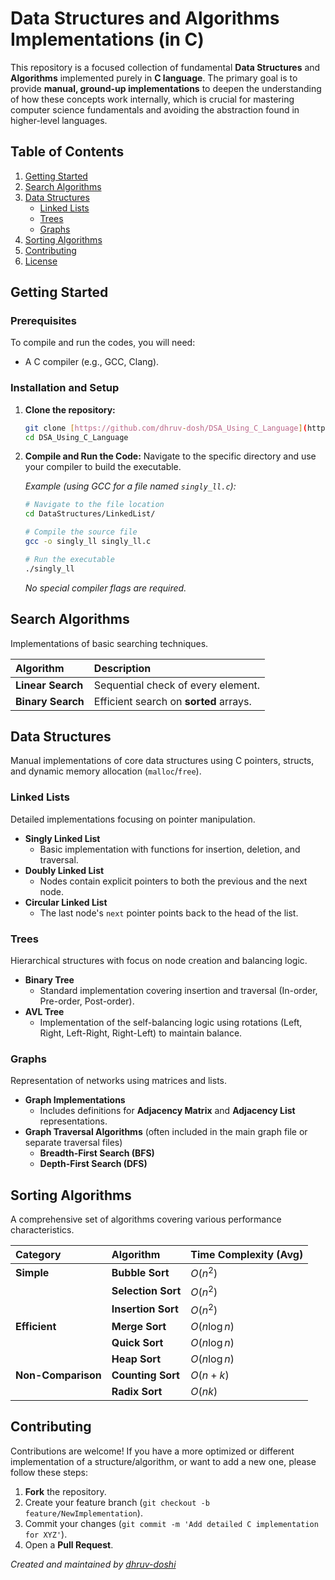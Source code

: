 # Data Structures and Algorithms Implementations (in C)

This repository is a focused collection of fundamental **Data Structures** and **Algorithms** implemented purely in **C language**. The primary goal is to provide **manual, ground-up implementations** to deepen the understanding of how these concepts work internally, which is crucial for mastering computer science fundamentals and avoiding the abstraction found in higher-level languages.

## Table of Contents

1.  [Getting Started](https://www.google.com/search?q=%23getting-started)
2.  [Search Algorithms](https://www.google.com/search?q=%23search-algorithms)
3.  [Data Structures](https://www.google.com/search?q=%23data-structures)
      * [Linked Lists](https://www.google.com/search?q=%23linked-lists)
      * [Trees](https://www.google.com/search?q=%23trees)
      * [Graphs](https://www.google.com/search?q=%23graphs)
4.  [Sorting Algorithms](https://www.google.com/search?q=%23sorting-algorithms)
5.  [Contributing](https://www.google.com/search?q=%23contributing)
6.  [License](https://www.google.com/search?q=%23license)

## Getting Started

### Prerequisites

To compile and run the codes, you will need:

  * A C compiler (e.g., GCC, Clang).

### Installation and Setup

1.  **Clone the repository:**

    ```bash
    git clone [https://github.com/dhruv-dosh/DSA_Using_C_Language](https://github.com/dhruv-dosh/DSA_Using_C_Language)
    cd DSA_Using_C_Language
    ```

2.  **Compile and Run the Code:**
    Navigate to the specific directory and use your compiler to build the executable.

    *Example (using GCC for a file named `singly_ll.c`):*

    ```bash
    # Navigate to the file location
    cd DataStructures/LinkedList/

    # Compile the source file
    gcc -o singly_ll singly_ll.c

    # Run the executable
    ./singly_ll
    ```

    *No special compiler flags are required.*

## Search Algorithms

Implementations of basic searching techniques.

| Algorithm | Description |
| :--- | :--- |
| **Linear Search** | Sequential check of every element. |
| **Binary Search** | Efficient search on **sorted** arrays. |

## Data Structures

Manual implementations of core data structures using C pointers, structs, and dynamic memory allocation (`malloc`/`free`).

### Linked Lists

Detailed implementations focusing on pointer manipulation.

  * **Singly Linked List**
      * Basic implementation with functions for insertion, deletion, and traversal.
  * **Doubly Linked List**
      * Nodes contain explicit pointers to both the previous and the next node.
  * **Circular Linked List**
      * The last node's `next` pointer points back to the head of the list.

### Trees

Hierarchical structures with focus on node creation and balancing logic.

  * **Binary Tree** 
      * Standard implementation covering insertion and traversal (In-order, Pre-order, Post-order).
  * **AVL Tree**
      * Implementation of the self-balancing logic using rotations (Left, Right, Left-Right, Right-Left) to maintain balance.

### Graphs

Representation of networks using matrices and lists.

  * **Graph Implementations**
      * Includes definitions for **Adjacency Matrix** and **Adjacency List** representations.
  * **Graph Traversal Algorithms** (often included in the main graph file or separate traversal files)
      * **Breadth-First Search (BFS)**
      * **Depth-First Search (DFS)**

## Sorting Algorithms

A comprehensive set of algorithms covering various performance characteristics.

| Category | Algorithm | Time Complexity (Avg) |
| :--- | :--- | :--- |
| **Simple** | **Bubble Sort** | $O(n^2)$ |
| | **Selection Sort** | $O(n^2)$ |
| | **Insertion Sort** | $O(n^2)$ |
| **Efficient** | **Merge Sort** | $O(n \log n)$ |
| | **Quick Sort** | $O(n \log n)$ |
| | **Heap Sort** | $O(n \log n)$ |
| **Non-Comparison** | **Counting Sort** | $O(n+k)$ |
| | **Radix Sort** | $O(nk)$ |

## Contributing

Contributions are welcome\! If you have a more optimized or different implementation of a structure/algorithm, or want to add a new one, please follow these steps:

1.  **Fork** the repository.
2.  Create your feature branch (`git checkout -b feature/NewImplementation`).
3.  Commit your changes (`git commit -m 'Add detailed C implementation for XYZ'`).
4.  Open a **Pull Request**.


 *Created and maintained by [dhruv-doshi](https://github.com/dhruv-dosh)*
